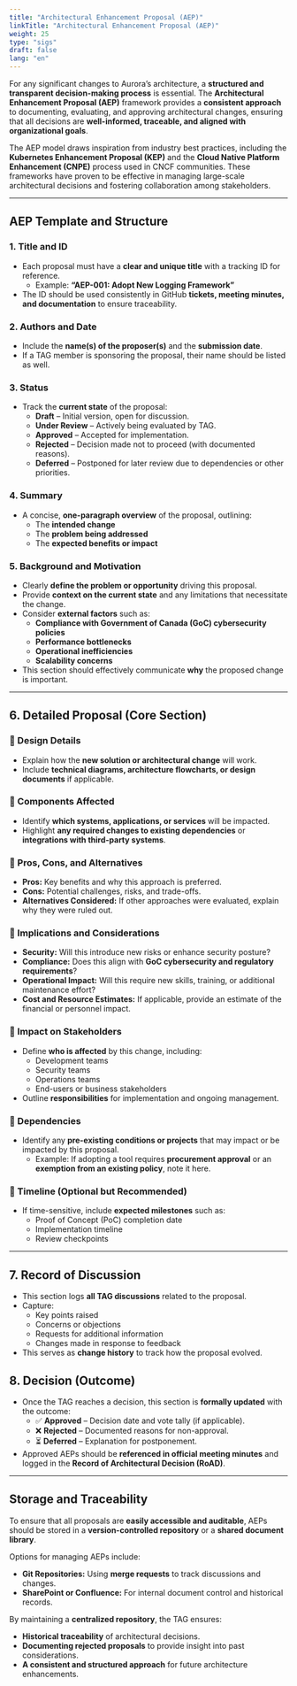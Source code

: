 ```yaml
---
title: "Architectural Enhancement Proposal (AEP)"
linkTitle: "Architectural Enhancement Proposal (AEP)"
weight: 25
type: "sigs"
draft: false
lang: "en"
---
```


For any significant changes to Aurora’s architecture, a **structured and transparent decision-making process** is essential. The **Architectural Enhancement Proposal (AEP)** framework provides a **consistent approach** to documenting, evaluating, and approving architectural changes, ensuring that all decisions are **well-informed, traceable, and aligned with organizational goals**.

The AEP model draws inspiration from industry best practices, including the **Kubernetes Enhancement Proposal (KEP)** and the **Cloud Native Platform Enhancement (CNPE)** process used in CNCF communities. These frameworks have proven to be effective in managing large-scale architectural decisions and fostering collaboration among stakeholders.

---

## AEP Template and Structure

### 1. Title and ID

- Each proposal must have a **clear and unique title** with a tracking ID for reference.
  - Example: **“AEP-001: Adopt New Logging Framework”**
- The ID should be used consistently in GitHub **tickets, meeting minutes, and documentation** to ensure traceability.

### 2. Authors and Date

- Include the **name(s) of the proposer(s)** and the **submission date**.
- If a TAG member is sponsoring the proposal, their name should be listed as well.

### 3. Status

- Track the **current state** of the proposal:
  - **Draft** – Initial version, open for discussion.
  - **Under Review** – Actively being evaluated by TAG.
  - **Approved** – Accepted for implementation.
  - **Rejected** – Decision made not to proceed (with documented reasons).
  - **Deferred** – Postponed for later review due to dependencies or other priorities.

### 4. Summary

- A concise, **one-paragraph overview** of the proposal, outlining:
  - The **intended change**
  - The **problem being addressed**
  - The **expected benefits or impact**

### 5. Background and Motivation

- Clearly **define the problem or opportunity** driving this proposal.
- Provide **context on the current state** and any limitations that necessitate the change.
- Consider **external factors** such as:
  - **Compliance with Government of Canada (GoC) cybersecurity policies**
  - **Performance bottlenecks**
  - **Operational inefficiencies**
  - **Scalability concerns**
- This section should effectively communicate **why** the proposed change is important.

---

## 6. Detailed Proposal (Core Section)

### 📌 Design Details

- Explain how the **new solution or architectural change** will work.
- Include **technical diagrams, architecture flowcharts, or design documents** if applicable.

### 📌 Components Affected

- Identify **which systems, applications, or services** will be impacted.
- Highlight **any required changes to existing dependencies** or **integrations with third-party systems**.

### 📌 Pros, Cons, and Alternatives

- **Pros:** Key benefits and why this approach is preferred.
- **Cons:** Potential challenges, risks, and trade-offs.
- **Alternatives Considered:** If other approaches were evaluated, explain why they were ruled out.

### 📌 Implications and Considerations

- **Security:** Will this introduce new risks or enhance security posture?
- **Compliance:** Does this align with **GoC cybersecurity and regulatory requirements**?
- **Operational Impact:** Will this require new skills, training, or additional maintenance effort?
- **Cost and Resource Estimates:** If applicable, provide an estimate of the financial or personnel impact.

### 📌 Impact on Stakeholders

- Define **who is affected** by this change, including:
  - Development teams
  - Security teams
  - Operations teams
  - End-users or business stakeholders
- Outline **responsibilities** for implementation and ongoing management.

### 📌 Dependencies

- Identify any **pre-existing conditions or projects** that may impact or be impacted by this proposal.
  - Example: If adopting a tool requires **procurement approval** or an **exemption from an existing policy**, note it here.

### 📌 Timeline (Optional but Recommended)

- If time-sensitive, include **expected milestones** such as:
  - Proof of Concept (PoC) completion date
  - Implementation timeline
  - Review checkpoints

---

## 7. Record of Discussion

- This section logs **all TAG discussions** related to the proposal.
- Capture:
  - Key points raised
  - Concerns or objections
  - Requests for additional information
  - Changes made in response to feedback
- This serves as **change history** to track how the proposal evolved.

## 8. Decision (Outcome)

- Once the TAG reaches a decision, this section is **formally updated** with the outcome:
  - ✅ **Approved** – Decision date and vote tally (if applicable).
  - ❌ **Rejected** – Documented reasons for non-approval.
  - ⏳ **Deferred** – Explanation for postponement.
- Approved AEPs should be **referenced in official meeting minutes** and logged in the **Record of Architectural Decision (RoAD)**.

---

## Storage and Traceability

To ensure that all proposals are **easily accessible and auditable**, AEPs should be stored in a **version-controlled repository** or a **shared document library**.

Options for managing AEPs include:

- **Git Repositories:** Using **merge requests** to track discussions and changes.
- **SharePoint or Confluence:** For internal document control and historical records.

By maintaining a **centralized repository**, the TAG ensures:

- **Historical traceability** of architectural decisions.
- **Documenting rejected proposals** to provide insight into past considerations.
- **A consistent and structured approach** for future architecture enhancements.
